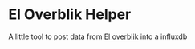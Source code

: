 # El Overblik Helper

A little tool to post data from [El overblik](https://github.com/JonasPed/homeassistant-eloverblik) into a influxdb